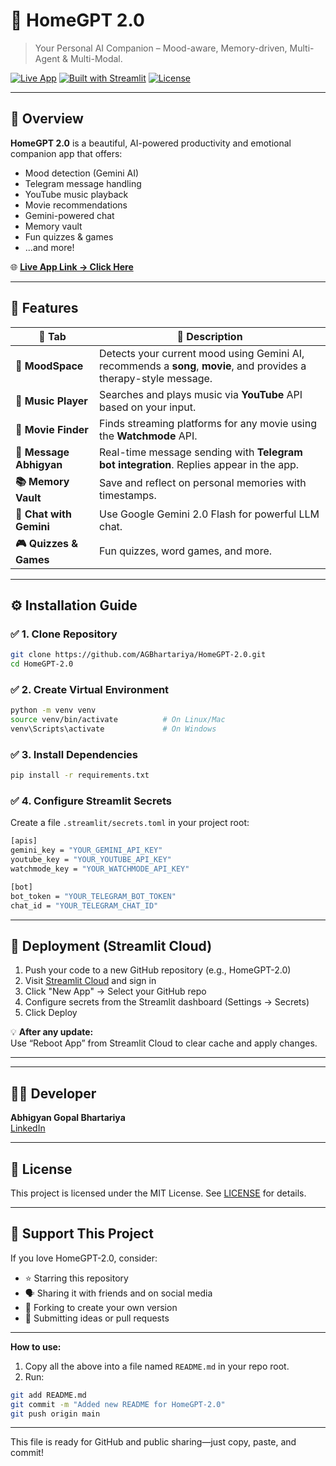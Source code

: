 # 🏡 HomeGPT 2.0

> Your Personal AI Companion – Mood-aware, Memory-driven, Multi-Agent & Multi-Modal.

[![Live App](https://img.shields.io/badge/🚀_Try_Live_App-Streamlit-success?style=for-the-badge)](https://homegpt-20-4eet6dswrhuux7xgvhucwa.streamlit.app/)
[![Built with Streamlit](https://img.shields.io/badge/Made%20with-Streamlit-blueviolet?style=for-the-badge&logo=streamlit)](https://streamlit.io)
[![License](https://img.shields.io/github/license/AGBhartariya/HomeGPT-2.0?style=for-the-badge)](LICENSE)

---

## 🌟 Overview

**HomeGPT 2.0** is a beautiful, AI-powered productivity and emotional companion app that offers:
- Mood detection (Gemini AI)
- Telegram message handling
- YouTube music playback
- Movie recommendations
- Gemini-powered chat
- Memory vault
- Fun quizzes & games
- ...and more!

🌐 [**Live App Link → Click Here**](https://homegpt-20-4eet6dswrhuux7xgvhucwa.streamlit.app/)

---

## 🧠 Features

| 🔹 Tab                 | 💬 Description                                                                                  |
|------------------------|-----------------------------------------------------------------------------------------------|
| **🧘 MoodSpace**       | Detects your current mood using Gemini AI, recommends a **song**, **movie**, and provides a therapy-style message. |
| **🎵 Music Player**    | Searches and plays music via **YouTube** API based on your input.                             |
| **🍿 Movie Finder**    | Finds streaming platforms for any movie using the **Watchmode** API.                          |
| **💌 Message Abhigyan**| Real-time message sending with **Telegram bot integration**. Replies appear in the app.        |
| **📚 Memory Vault**    | Save and reflect on personal memories with timestamps.                                         |
| **🤖 Chat with Gemini**| Use Google Gemini 2.0 Flash for powerful LLM chat.                                             |
| **🎮 Quizzes & Games** | Fun quizzes, word games, and more.                                                            |                                      |

---

## ⚙️ Installation Guide

### ✅ 1. Clone Repository
```bash
git clone https://github.com/AGBhartariya/HomeGPT-2.0.git
cd HomeGPT-2.0
```

### ✅ 2. Create Virtual Environment
```bash
python -m venv venv
source venv/bin/activate          # On Linux/Mac
venv\Scripts\activate             # On Windows
```


### ✅ 3. Install Dependencies
```bash
pip install -r requirements.txt
```

### ✅ 4. Configure Streamlit Secrets

Create a file `.streamlit/secrets.toml` in your project root:

```bash
[apis]
gemini_key = "YOUR_GEMINI_API_KEY"
youtube_key = "YOUR_YOUTUBE_API_KEY"
watchmode_key = "YOUR_WATCHMODE_API_KEY"

[bot]
bot_token = "YOUR_TELEGRAM_BOT_TOKEN"
chat_id = "YOUR_TELEGRAM_CHAT_ID"
```


---

## 🚀 Deployment (Streamlit Cloud)

1. Push your code to a new GitHub repository (e.g., HomeGPT-2.0)
2. Visit [Streamlit Cloud](https://share.streamlit.io) and sign in
3. Click "New App" → Select your GitHub repo
4. Configure secrets from the Streamlit dashboard (Settings → Secrets)
5. Click Deploy

💡 **After any update:**  
Use “Reboot App” from Streamlit Cloud to clear cache and apply changes.

---
---

## 👨‍💻 Developer

**Abhigyan Gopal Bhartariya**  
[LinkedIn](https://www.linkedin.com/in/abhigyan-bhartariya-73267928a/)

---

## 📄 License

This project is licensed under the MIT License. See [LICENSE](LICENSE) for details.

---

## 🙌 Support This Project

If you love HomeGPT-2.0, consider:

- ⭐ Starring this repository
- 🗣 Sharing it with friends and on social media
- 👀 Forking to create your own version
- 🧠 Submitting ideas or pull requests

---

**How to use:**

1. Copy all the above into a file named `README.md` in your repo root.
2. Run:
```bash
git add README.md
git commit -m "Added new README for HomeGPT-2.0"
git push origin main
```

---

This file is ready for GitHub and public sharing—just copy, paste, and commit!



